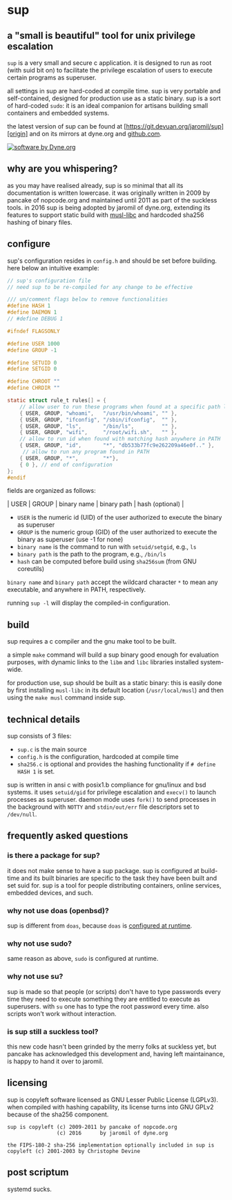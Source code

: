 # sup

## a "small is beautiful" tool for unix privilege escalation

`sup` is a very small and secure c application. it is designed to run as
root (with suid bit on) to facilitate the privilege escalation of users
to execute certain programs as superuser.

all settings in sup are hard-coded at compile time. sup is very
portable and self-contained, designed for production use as a static
binary. sup is a sort of hard-coded `sudo`: it is an ideal companion
for artisans building small containers and embedded systems.

the latest version of sup can be found at
[https://git.devuan.org/jaromil/sup][origin]
and on its mirrors at dyne.org and [github.com][m1].

[![software by Dyne.org](https://www.dyne.org/wp-content/uploads/2015/12/software_by_dyne.png)](http://www.dyne.org)

[origin]: https://git.devuan.org/jaromil/sup
[m1]: https://github.com/dyne/sup

## why are you whispering?

as you may have realised already, sup is so minimal that all its
documentation is written lowercase. it was originally written in 2009 by
pancake of nopcode.org and maintained until 2011 as part of the suckless
tools. in 2016 sup is being adopted by jaromil of dyne.org, extending
its features to support static build with [musl-libc]() and hardcoded
sha256 hashing of binary files.

[musl-libc]: http://www.musl-libc.org/

## configure

sup's configuration resides in `config.h` and should be set before
building. here below an intuitive example:

```c
// sup's configuration file
// need sup to be re-compiled for any change to be effective

/// un/comment flags below to remove functionalities
#define HASH 1
#define DAEMON 1
// #define DEBUG 1

#ifndef FLAGSONLY

#define USER 1000
#define GROUP -1

#define SETUID 0
#define SETGID 0

#define CHROOT ""
#define CHRDIR ""

static struct rule_t rules[] = {
    // allow user to run these programs when found at a specific path location
    { USER, GROUP, "whoami",   "/usr/bin/whoami", "" },
    { USER, GROUP, "ifconfig", "/sbin/ifconfig",  "" },
    { USER, GROUP, "ls",       "/bin/ls",         "" },
    { USER, GROUP, "wifi",     "/root/wifi.sh",   "" },
    // allow to run id when found with matching hash anywhere in PATH
    { USER, GROUP, "id",       "*", "db533b77fc9e262209a46e0f.." },
     // allow to run any program found in PATH
    { USER, GROUP, "*",        "*"},
    { 0 }, // end of configuration
};
#endif
```

fields are organized as follows:

| USER | GROUP | binary name | binary path | hash (optional) |

- `USER` is the numeric id (UID) of the user authorized to execute the
  binary as superuser
- `GROUP` is the numeric group (GID) of the user authorized to execute
  the binary as superuser (use -1 for none)
- `binary name` is the command to run with `setuid/setgid`, e.g., `ls`
- `binary path` is the path to the program, e.g., `/bin/ls`
- `hash` can be computed before build using `sha256sum` (from GNU coreutils)

`binary name` and `binary path` accept the wildcard character `*` to
mean any executable, and anywhere in PATH, respectively.

running `sup -l` will display the compiled-in configuration.

## build

sup requires a c compiler and the gnu make tool to be built.

a simple `make` command will build a sup binary good enough for
evaluation purposes, with dynamic links to the `libm` and `libc`
libraries installed system-wide.

for production use, sup should be built as a static binary: this is
easily done by first installing `musl-libc` in its default location
(`/usr/local/musl`) and then using the `make musl` command inside sup.

## technical details

sup consists of 3 files:

- `sup.c` is the main source
- `config.h` is the configuration, hardcoded at compile time
- `sha256.c` is optional and provides the hashing functionality if
  `# define HASH 1` is set.

sup is written in ansi c with posix1.b compliance for gnu/linux and
bsd systems. it uses `setuid/gid` for privilege escalation and
`execv()` to launch processes as superuser. daemon mode uses `fork()`
to send processes in the background with `NOTTY` and `stdin/out/err`
file descriptors set to `/dev/null`.

## frequently asked questions

### is there a package for sup?

it does not make sense to have a sup package. sup is configured at
build-time and its built binaries are specific to the task they have
been built and set suid for. sup is a tool for people distributing
containers, online services, embedded devices, and such.

### why not use doas (openbsd)?

sup is different from `doas`, because `doas` is
[configured at runtime][doas].

[doas]: http://www.openbsd.org/cgi-bin/man.cgi/OpenBSD-current/man5/doas.conf.5

### why not use sudo?

same reason as above, `sudo` is configured at runtime.

### why not use su?

sup is made so that people (or scripts) don't have to type passwords
every time they need to execute something they are entitled to execute
as superusers. with `su` one has to type the root password every time.
also scripts won't work without interaction.

### is sup still a suckless tool?

this new code hasn't been grinded by the merry folks at suckless yet,
but pancake has acknowledged this development and, having left
maintainance, is happy to hand it over to jaromil.

## licensing

sup is copyleft software licensed as GNU Lesser Public License
(LGPLv3). when compiled with hashing capability, its license turns into
GNU GPLv2 because of the sha256 component.

```
sup is copyleft (c) 2009-2011 by pancake of nopcode.org
                (c) 2016      by jaromil of dyne.org

the FIPS-180-2 sha-256 implementation optionally included in sup is
copyleft (c) 2001-2003 by Christophe Devine
```

## post scriptum

systemd sucks.
